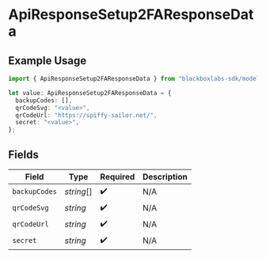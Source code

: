# ApiResponseSetup2FAResponseData

## Example Usage

```typescript
import { ApiResponseSetup2FAResponseData } from "blackboxlabs-sdk/models";

let value: ApiResponseSetup2FAResponseData = {
  backupCodes: [],
  qrCodeSvg: "<value>",
  qrCodeUrl: "https://spiffy-sailor.net/",
  secret: "<value>",
};
```

## Fields

| Field              | Type               | Required           | Description        |
| ------------------ | ------------------ | ------------------ | ------------------ |
| `backupCodes`      | *string*[]         | :heavy_check_mark: | N/A                |
| `qrCodeSvg`        | *string*           | :heavy_check_mark: | N/A                |
| `qrCodeUrl`        | *string*           | :heavy_check_mark: | N/A                |
| `secret`           | *string*           | :heavy_check_mark: | N/A                |